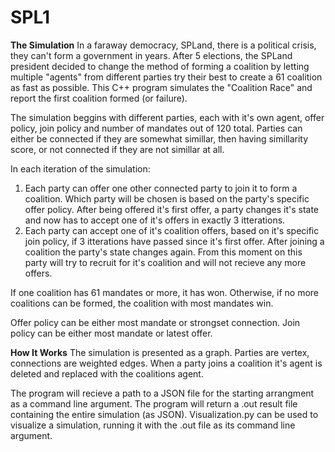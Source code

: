 # SPL1

**The Simulation**
In a faraway democracy, SPLand, there is a political crisis, they can't form a government in
years. After 5 elections, the SPLand president decided to change the method of forming a coalition by
letting multiple "agents" from different parties try their best to create a 61 coalition as fast as
possible.
This C++ program simulates the "Coalition Race" and report the first coalition formed (or failure).

The simulation beggins with different parties, each with it's own agent, offer policy, join policy and number of mandates out of 120 total.
Parties can either be connected if they are somewhat simillar, then having simillarity score, or not connected if they are not simillar at all.

In each iteration of the simulation:
1) Each party can offer one other connected party to join it to form a coalition. Which party will be chosen is 
based on the party's specific offer policy. After being offered it's first offer, a party changes it's state and now has to accept one of it's offers in
exactly 3 itterations.
2) Each party can accept one of it's coalition offers, based on it's specific join policy, if 3 itterations have passed since it's first offer. After joining
a coalition the party's state changes again. From this moment on this party will try to recruit for it's coalition and will not recieve any more offers.

If one coalition has 61 mandates or more, it has won. Otherwise, if no more coalitions can be formed, the coalition with most mandates win.

Offer policy can be either most mandate or strongset connection.
Join policy can be either most mandate or latest offer.

**How It Works**
The simulation is presented as a graph. Parties are vertex, connections are weighted edges. When a party joins a coalition it's agent is deleted and
replaced with the coalitions agent.

The program will recieve a path to a JSON file for the starting arrangment as a command line argument.
The program will return a .out result file containing the entire simulation (as JSON).
Visualization.py can be used to visualize a simulation, running it with the .out file as its command line argument.
